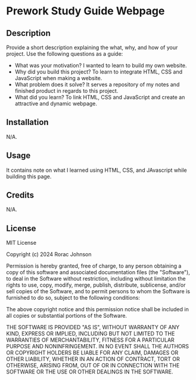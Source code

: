 # Prework Study Guide Webpage

## Description

Provide a short description explaining the what, why, and how of your project. Use the following questions as a guide:

- What was your motivation? I wanted to learn to build my own website.
- Why did you build this project? To learn to integrate HTML, CSS and JavaScript when making a website.  
- What problem does it solve? It serves a repository of my notes and finished product in regards to this project.
- What did you learn? To link HTML, CSS and JavaScript and create an attractive and dynamic webpage.

## Installation

N/A.

## Usage

It contains note on what I learned using HTML, CSS, and JAvascript while building this page.

## Credits

N/A.

## License

MIT License

Copyright (c) 2024 Rorac Johnson

Permission is hereby granted, free of charge, to any person obtaining a copy
of this software and associated documentation files (the "Software"), to deal
in the Software without restriction, including without limitation the rights
to use, copy, modify, merge, publish, distribute, sublicense, and/or sell
copies of the Software, and to permit persons to whom the Software is
furnished to do so, subject to the following conditions:

The above copyright notice and this permission notice shall be included in all
copies or substantial portions of the Software.

THE SOFTWARE IS PROVIDED "AS IS", WITHOUT WARRANTY OF ANY KIND, EXPRESS OR
IMPLIED, INCLUDING BUT NOT LIMITED TO THE WARRANTIES OF MERCHANTABILITY,
FITNESS FOR A PARTICULAR PURPOSE AND NONINFRINGEMENT. IN NO EVENT SHALL THE
AUTHORS OR COPYRIGHT HOLDERS BE LIABLE FOR ANY CLAIM, DAMAGES OR OTHER
LIABILITY, WHETHER IN AN ACTION OF CONTRACT, TORT OR OTHERWISE, ARISING FROM,
OUT OF OR IN CONNECTION WITH THE SOFTWARE OR THE USE OR OTHER DEALINGS IN THE
SOFTWARE.

